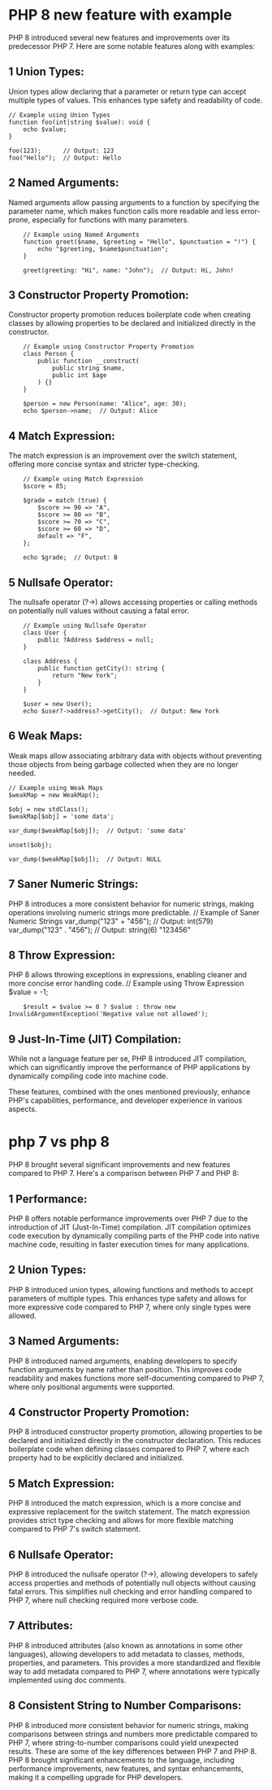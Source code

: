 # PHP 8 new feature with example

PHP 8 introduced several new features and improvements over its predecessor PHP 7. Here are some notable features along with examples:

## 1 Union Types:

Union types allow declaring that a parameter or return type can accept multiple types of values. This enhances type safety and readability of code.

    // Example using Union Types
    function foo(int|string $value): void {
        echo $value;
    }
    
    foo(123);      // Output: 123
    foo("Hello");  // Output: Hello

## 2 Named Arguments:

Named arguments allow passing arguments to a function by specifying the parameter name, which makes function calls more readable and less error-prone, especially for functions with many parameters.
        
        // Example using Named Arguments
        function greet($name, $greeting = "Hello", $punctuation = "!") {
            echo "$greeting, $name$punctuation";
        }
        
        greet(greeting: "Hi", name: "John");  // Output: Hi, John!

## 3 Constructor Property Promotion:

Constructor property promotion reduces boilerplate code when creating classes by allowing properties to be declared and initialized directly in the constructor.

        // Example using Constructor Property Promotion
        class Person {
            public function __construct(
                public string $name,
                public int $age
            ) {}
        }
        
        $person = new Person(name: "Alice", age: 30);
        echo $person->name;  // Output: Alice            

## 4 Match Expression:

The match expression is an improvement over the switch statement, offering more concise syntax and stricter type-checking.

        // Example using Match Expression
        $score = 85;
        
        $grade = match (true) {
            $score >= 90 => "A",
            $score >= 80 => "B",
            $score >= 70 => "C",
            $score >= 60 => "D",
            default => "F",
        };
        
        echo $grade;  // Output: B

## 5 Nullsafe Operator:

The nullsafe operator (?->) allows accessing properties or calling methods on potentially null values without causing a fatal error.

        // Example using Nullsafe Operator
        class User {
            public ?Address $address = null;
        }
        
        class Address {
            public function getCity(): string {
                return "New York";
            }
        }
        
        $user = new User();
        echo $user?->address?->getCity();  // Output: New York

## 6 Weak Maps:

Weak maps allow associating arbitrary data with objects without preventing those objects from being garbage collected when they are no longer needed.

    // Example using Weak Maps
    $weakMap = new WeakMap();
    
    $obj = new stdClass();
    $weakMap[$obj] = 'some data';
    
    var_dump($weakMap[$obj]);  // Output: 'some data'
    
    unset($obj);
    
    var_dump($weakMap[$obj]);  // Output: NULL


## 7 Saner Numeric Strings:

PHP 8 introduces a more consistent behavior for numeric strings, making operations involving numeric strings more predictable.
    // Example of Saner Numeric Strings
    var_dump("123" + "456");  // Output: int(579)
    var_dump("123" . "456");  // Output: string(6) "123456"


## 8 Throw Expression:

PHP 8 allows throwing exceptions in expressions, enabling cleaner and more concise error handling code.
        // Example using Throw Expression
        $value = -1;
        
        $result = $value >= 0 ? $value : throw new InvalidArgumentException('Negative value not allowed');


## 9 Just-In-Time (JIT) Compilation:

While not a language feature per se, PHP 8 introduced JIT compilation, which can significantly improve the performance of PHP applications by dynamically compiling code into machine code.

These features, combined with the ones mentioned previously, enhance PHP's capabilities, performance, and developer experience in various aspects.

# php 7 vs php 8

PHP 8 brought several significant improvements and new features compared to PHP 7. Here's a comparison between PHP 7 and PHP 8:

## 1 Performance:

PHP 8 offers notable performance improvements over PHP 7 due to the introduction of JIT (Just-In-Time) compilation. JIT compilation optimizes code execution by dynamically compiling parts of the PHP code into native machine code, resulting in faster execution times for many applications.
## 2 Union Types:

PHP 8 introduced union types, allowing functions and methods to accept parameters of multiple types. This enhances type safety and allows for more expressive code compared to PHP 7, where only single types were allowed.
## 3 Named Arguments:

PHP 8 introduced named arguments, enabling developers to specify function arguments by name rather than position. This improves code readability and makes functions more self-documenting compared to PHP 7, where only positional arguments were supported.
## 4 Constructor Property Promotion:

PHP 8 introduced constructor property promotion, allowing properties to be declared and initialized directly in the constructor declaration. This reduces boilerplate code when defining classes compared to PHP 7, where each property had to be explicitly declared and initialized.
## 5 Match Expression:

PHP 8 introduced the match expression, which is a more concise and expressive replacement for the switch statement. The match expression provides strict type checking and allows for more flexible matching compared to PHP 7's switch statement.
## 6 Nullsafe Operator:

PHP 8 introduced the nullsafe operator (?->), allowing developers to safely access properties and methods of potentially null objects without causing fatal errors. This simplifies null checking and error handling compared to PHP 7, where null checking required more verbose code.
## 7 Attributes:

PHP 8 introduced attributes (also known as annotations in some other languages), allowing developers to add metadata to classes, methods, properties, and parameters. This provides a more standardized and flexible way to add metadata compared to PHP 7, where annotations were typically implemented using doc comments.
## 8 Consistent String to Number Comparisons:

PHP 8 introduced more consistent behavior for numeric strings, making comparisons between strings and numbers more predictable compared to PHP 7, where string-to-number comparisons could yield unexpected results.
These are some of the key differences between PHP 7 and PHP 8. PHP 8 brought significant enhancements to the language, including performance improvements, new features, and syntax enhancements, making it a compelling upgrade for PHP developers.

